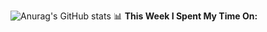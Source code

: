 
![Anurag's GitHub stats](https://github-readme-stats.vercel.app/api?username=supergczh&show_icons=true&theme=radical)
📊 **This Week I Spent My Time On:**
<!--START_SECTION:waka-->
<!--END_SECTION:waka-->
